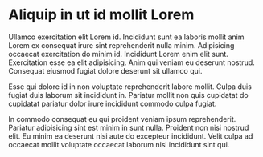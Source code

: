 # Aliquip in ut id mollit Lorem

Ullamco exercitation elit Lorem id. Incididunt sunt ea laboris mollit anim Lorem ex consequat irure sint reprehenderit nulla minim. Adipisicing occaecat exercitation do minim id. Incididunt Lorem enim elit sunt. Exercitation esse ea elit adipisicing. Anim qui veniam eu deserunt nostrud. Consequat eiusmod fugiat dolore deserunt sit ullamco qui.

Esse qui dolore id in non voluptate reprehenderit labore mollit. Culpa duis fugiat duis laborum sit incididunt in. Pariatur mollit non quis cupidatat do cupidatat pariatur dolor irure incididunt commodo culpa fugiat.

In commodo consequat eu qui proident veniam ipsum reprehenderit. Pariatur adipisicing sint est minim in sunt nulla. Proident non nisi nostrud elit. Eu minim ea deserunt nisi aute do excepteur incididunt. Velit culpa ad occaecat mollit voluptate occaecat laborum nisi incididunt sint qui.
